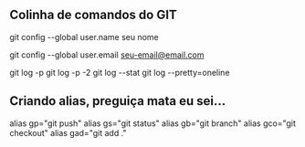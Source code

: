 ## Colinha de comandos do GIT

git config --global user.name seu nome

git config --global user.email seu-email@email.com

git log -p
git log -p -2
git log --stat
git log --pretty=oneline

## Criando alias, preguiça mata eu sei...

alias gp="git push"
alias gs="git status"
alias gb="git branch"
alias gco="git checkout"
alias gad="git add ."
